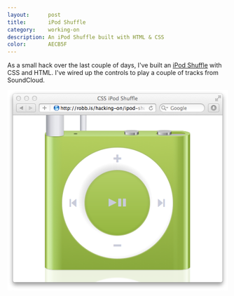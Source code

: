 ```yaml
---
layout:      post
title:       iPod Shuffle
category:    working-on
description: An iPod Shuffle built with HTML & CSS
color:       AECB5F
---
```


As a small hack over the last couple of days, I've built an [iPod Shuffle][ipod]
with CSS and HTML. I've wired up the controls to play a couple of tracks from
SoundCloud.

<div class="image">
  <a href="/hacking-on/ipod-shuffle">
    <img src="/img/ipod-shuffle.png">
  </a>
</div>

[ipod]: /hacking-on/ipod-shuffle
